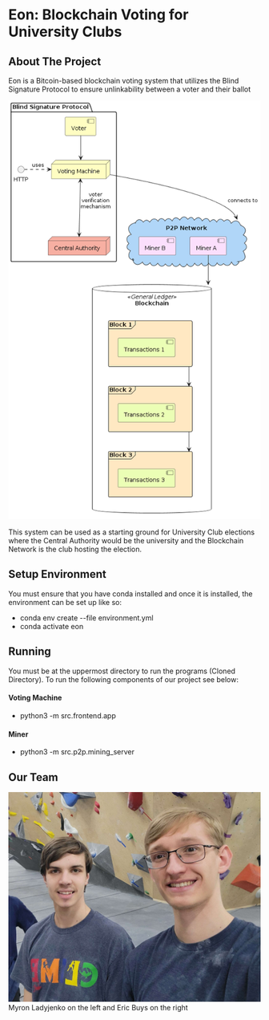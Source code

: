 # Eon: Blockchain Voting for University Clubs

## About The Project
Eon is a Bitcoin-based blockchain voting system that utilizes the Blind Signature Protocol to ensure unlinkability between a voter and their ballot

![System Diagram](./UML/Designs/ComponentDiagram.png)

This system can be used as a starting ground for University Club elections where the Central Authority would be the university and the Blockchain Network is the club hosting the election.

## Setup Environment
You must ensure that you have conda installed and once it is installed, the environment can be set up like so:
- conda env create --file environment.yml
- conda activate eon

## Running
You must be at the uppermost directory to run the programs (Cloned Directory). To run the following components of our project see below:
#### Voting Machine
- python3 -m src.frontend.app
#### Miner
- python3 -m src.p2p.mining_server

## Our Team
![Our Team](documents/EonTeam.jpg)
Myron Ladyjenko on the left and Eric Buys on the right